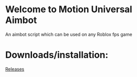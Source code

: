 # Welcome to Motion Universal Aimbot
An aimbot script which can be used on any Roblox fps game

# Downloads/installation:
[Releases](https://github.com/KDanHudds/Motion-Universal-Aimbot/releases)
